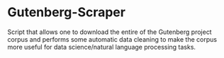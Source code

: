 # Gutenberg-Scraper
Script that allows one to download the entire of the Gutenberg project corpus and performs some automatic data cleaning to make the corpus more useful for data science/natural language processing tasks.
